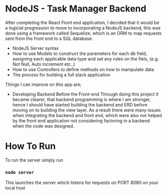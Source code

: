 
# NodeJS - Task Manager Backend 
After completing the React Front end application, I decided that it would be a logicial progression to move to incorporating a NodeJS backend, this was done using a framework called Sequelize, which is an ORM to map requests sent from the front end to a SQL database. 

- NodeJS Server syntax 
- How to use Models to construct the parameters for each db field, assigning each applicable data type and set any rules on the fiels, (e.g. Not Null, Auto Increment etc..)
- How to use Controllers to define methods on how to manipulate data
- The process for building a full stack application 

Things I can improve on this app are;

- Developing Backend Before the Front-end
Through doing this project it became clearer, that backend programming is where I am stronger, hence I should have started building the backend and ERD before moving on to building the view layer. 
As a result there were many issues when integrating the backend and front end, which were also not helped by the front end application not considering factoring in a backend when the code was designed.

# How To Run 
To run the server simply run
### `node server`
This launches the server which listens for requests on PORT 8080 on your local host 


